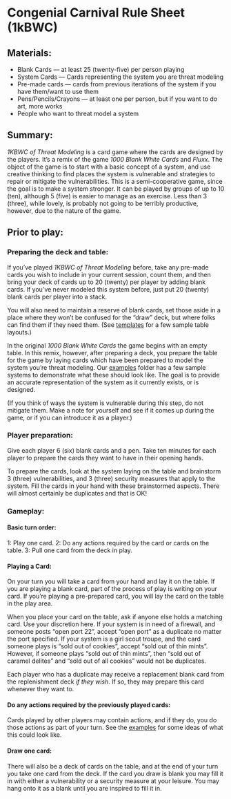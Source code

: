 # Congenial Carnival Rule Sheet (1kBWC)
## Materials:
* Blank Cards — at least 25 (twenty-five) per person playing
* System Cards — Cards representing the system you are threat modeling
* Pre-made cards — cards from previous iterations of the system if you have them/want to use them
* Pens/Pencils/Crayons — at least one per person, but if you want to do art, more works
* People who want to threat model a system

## Summary:
_1KBWC of Threat Modeling_ is a card game where the cards are designed by the players. It’s a remix of the game _1000 Blank White Cards_ and _Fluxx_. The object of the game is to start with a basic concept of a system, and use creative thinking to find places the system is vulnerable and strategies to repair or mitigate the vulnerabilities. This is a semi-cooperative game, since the goal is to make a system stronger. It can be played by groups of up to 10 (ten), although 5 (five) is easier to manage as an exercise. Less than 3 (three), while lovely, is probably not going to be terribly productive, however, due to the nature of the game.

## Prior to play:
### Preparing the deck and table:
If you’ve played _1KBWC of Threat Modeling_ before, take any pre-made cards you wish to include in your current session, count them, and then bring your deck of cards up to 20 (twenty) per player by adding blank cards. If you’ve never modeled this system before, just put 20 (twenty) blank cards per player into a stack.

You will also need to maintain a reserve of blank cards, set those aside in a place where they won’t be confused for the “draw” deck, but where folks can find them if they need them. (See [templates](https://github.com/cotarg/congenial-carnival/tree/main/templates) for a few sample table layouts.)

In the original _1000 Blank White Cards_ the game begins with an empty table. In this remix, however, after preparing a deck, you prepare the table for the game by laying cards which have been prepared to model the system you’re threat modeling. Our [examples](https://github.com/cotarg/congenial-carnival/tree/main/examples) folder has a few sample systems to demonstrate what these should look like. The goal is to provide an accurate representation of the system as it currently exists, or is designed.

(If you think of ways the system is vulnerable during this step, do not mitigate them. Make a note for yourself and see if it comes up during the game, or if you can introduce it as a player.)

### Player preparation:
Give each player 6 (six) blank cards and a pen. Take ten minutes for each player to prepare the cards they want to have in their opening hands.

To prepare the cards, look at the system laying on the table and brainstorm 3 (three) vulnerabilities, and 3 (three) security measures that apply to the system. Fill the cards in your hand with these brainstormed aspects. There will almost certainly be duplicates and that is OK!

### Gameplay:

#### Basic turn order:
1: Play one card.
2: Do any actions required by the card or cards on the table.
3: Pull one card from the deck in play.

#### Playing a Card: 
On your turn you will take a card from your hand and lay it on the table. If you are playing a blank card, part of the process of play is writing on your card. If you’re playing a pre-prepared card, you will lay the card on the table in the play area.

When you place your card on the table, ask if anyone else holds a matching card. Use your discretion here. If your system is in need of a firewall, and someone posts “open port 22”, accept “open port” as a duplicate no matter the port specified. If your system is a girl scout troupe, and the card someone plays is “sold out of cookies”, accept “sold out of thin mints”. However, if someone plays “sold out of thin mints”, then “sold out of caramel delites” and “sold out of all cookies” would not be duplicates.

Each player who has a duplicate may receive a replacement blank card from the replenishment deck _if they wish_. If so, they may prepare this card whenever they want to.

#### Do any actions required by the previously played cards:
Cards played by other players may contain actions, and if they do, you do those actions as part of your turn. See the [examples](examples) for some ideas of what this could look like.

#### Draw one card: 
There will also be a deck of cards on the table, and at the end of your turn you take one card from the deck. If the card you draw is blank you may fill it in with either a vulnerability or a security measure at your leisure. You may hang onto it as a blank until you are inspired to fill it in.
